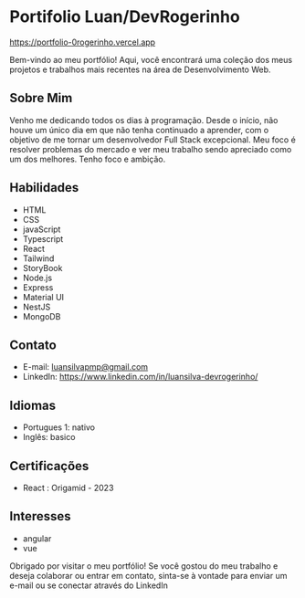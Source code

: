 ﻿# Portifolio Luan/DevRogerinho

https://portfolio-0rogerinho.vercel.app

Bem-vindo ao meu portfólio! Aqui, você encontrará uma coleção dos meus projetos e trabalhos mais recentes na área de Desenvolvimento Web.

## Sobre Mim

 Venho me dedicando todos os dias à programação. Desde o início, não houve um único dia em que não tenha
continuado a aprender, com o objetivo de me tornar um desenvolvedor Full Stack excepcional. Meu foco é
resolver problemas do mercado e ver meu trabalho sendo apreciado como um dos melhores. Tenho foco e
ambição.

## Habilidades
- HTML
- CSS
- javaScript
- Typescript
- React
- Tailwind
- StoryBook
- Node.js
- Express
- Material UI
- NestJS
- MongoDB

## Contato
- E-mail: luansilvapmp@gmail.com
- LinkedIn: https://www.linkedin.com/in/luansilva-devrogerinho/


## Idiomas
- Portugues 1: nativo
- Inglês: basico

## Certificações
- React : Origamid - 2023

## Interesses
- angular
- vue

Obrigado por visitar o meu portfólio! Se você gostou do meu trabalho e deseja colaborar ou entrar em contato, sinta-se à vontade para enviar um e-mail ou se conectar através do LinkedIn
